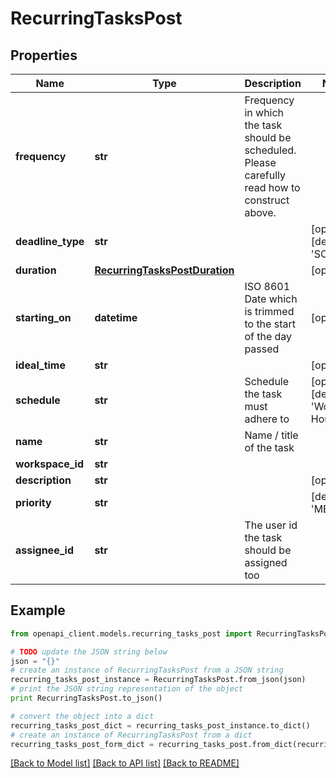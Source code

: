 # RecurringTasksPost


## Properties
Name | Type | Description | Notes
------------ | ------------- | ------------- | -------------
**frequency** | **str** | Frequency in which the task should be scheduled. Please carefully read how to construct above. | 
**deadline_type** | **str** |  | [optional] [default to 'SOFT']
**duration** | [**RecurringTasksPostDuration**](RecurringTasksPostDuration.md) |  | [optional] 
**starting_on** | **datetime** | ISO 8601 Date which is trimmed to the start of the day passed | [optional] 
**ideal_time** | **str** |  | [optional] 
**schedule** | **str** | Schedule the task must adhere to | [optional] [default to 'Work Hours']
**name** | **str** | Name / title of the task | 
**workspace_id** | **str** |  | 
**description** | **str** |  | [optional] 
**priority** | **str** |  | [default to 'MEDIUM']
**assignee_id** | **str** | The user id the task should be assigned too | 

## Example

```python
from openapi_client.models.recurring_tasks_post import RecurringTasksPost

# TODO update the JSON string below
json = "{}"
# create an instance of RecurringTasksPost from a JSON string
recurring_tasks_post_instance = RecurringTasksPost.from_json(json)
# print the JSON string representation of the object
print RecurringTasksPost.to_json()

# convert the object into a dict
recurring_tasks_post_dict = recurring_tasks_post_instance.to_dict()
# create an instance of RecurringTasksPost from a dict
recurring_tasks_post_form_dict = recurring_tasks_post.from_dict(recurring_tasks_post_dict)
```
[[Back to Model list]](../README.md#documentation-for-models) [[Back to API list]](../README.md#documentation-for-api-endpoints) [[Back to README]](../README.md)


